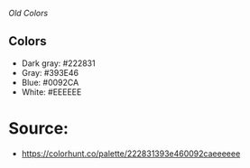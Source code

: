 _Old Colors_

## Colors

- Dark gray: #222831
- Gray: #393E46
- Blue: #0092CA
- White: #EEEEEE

# Source:

- https://colorhunt.co/palette/222831393e460092caeeeeee
